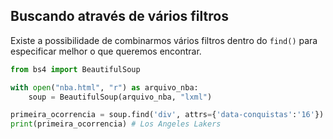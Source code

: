 ## Buscando através de vários filtros
  
Existe a possibilidade de combinarmos vários filtros dentro do `find()` para especificar melhor o que queremos encontrar.  
  

```py
from bs4 import BeautifulSoup

with open("nba.html", "r") as arquivo_nba:
    soup = BeautifulSoup(arquivo_nba, "lxml")  

primeira_ocorrencia = soup.find('div', attrs={'data-conquistas':'16'})
print(primeira_ocorrencia) # Los Angeles Lakers
```  